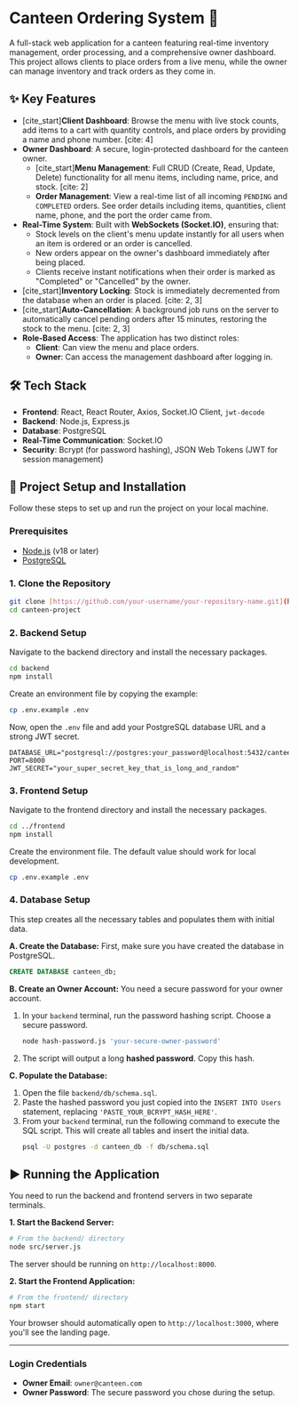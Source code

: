 # Canteen Ordering System 🍔

A full-stack web application for a canteen featuring real-time inventory management, order processing, and a comprehensive owner dashboard. This project allows clients to place orders from a live menu, while the owner can manage inventory and track orders as they come in.



## ✨ Key Features

-   [cite_start]**Client Dashboard**: Browse the menu with live stock counts, add items to a cart with quantity controls, and place orders by providing a name and phone number. [cite: 4]
-   **Owner Dashboard**: A secure, login-protected dashboard for the canteen owner.
    -   [cite_start]**Menu Management**: Full CRUD (Create, Read, Update, Delete) functionality for all menu items, including name, price, and stock. [cite: 2]
    -   **Order Management**: View a real-time list of all incoming `PENDING` and `COMPLETED` orders. See order details including items, quantities, client name, phone, and the port the order came from.
-   **Real-Time System**: Built with **WebSockets (Socket.IO)**, ensuring that:
    -   Stock levels on the client's menu update instantly for all users when an item is ordered or an order is cancelled.
    -   New orders appear on the owner's dashboard immediately after being placed.
    -   Clients receive instant notifications when their order is marked as "Completed" or "Cancelled" by the owner.
-   [cite_start]**Inventory Locking**: Stock is immediately decremented from the database when an order is placed. [cite: 2, 3]
-   [cite_start]**Auto-Cancellation**: A background job runs on the server to automatically cancel pending orders after 15 minutes, restoring the stock to the menu. [cite: 2, 3]
-   **Role-Based Access**: The application has two distinct roles:
    -   **Client**: Can view the menu and place orders.
    -   **Owner**: Can access the management dashboard after logging in.

## 🛠️ Tech Stack

-   **Frontend**: React, React Router, Axios, Socket.IO Client, `jwt-decode`
-   **Backend**: Node.js, Express.js
-   **Database**: PostgreSQL
-   **Real-Time Communication**: Socket.IO
-   **Security**: Bcrypt (for password hashing), JSON Web Tokens (JWT for session management)

## 🚀 Project Setup and Installation

Follow these steps to set up and run the project on your local machine.

### Prerequisites

-   [Node.js](https://nodejs.org/) (v18 or later)
-   [PostgreSQL](https://www.postgresql.org/download/)

### 1. Clone the Repository
```bash
git clone [https://github.com/your-username/your-repository-name.git](https://github.com/your-username/your-repository-name.git)
cd canteen-project
```

### 2. Backend Setup
Navigate to the backend directory and install the necessary packages.
```bash
cd backend
npm install
```
Create an environment file by copying the example:
```bash
cp .env.example .env
```
Now, open the `.env` file and add your PostgreSQL database URL and a strong JWT secret.
```env
DATABASE_URL="postgresql://postgres:your_password@localhost:5432/canteen_db"
PORT=8000
JWT_SECRET="your_super_secret_key_that_is_long_and_random"
```

### 3. Frontend Setup
Navigate to the frontend directory and install the necessary packages.
```bash
cd ../frontend
npm install
```
Create the environment file. The default value should work for local development.
```bash
cp .env.example .env
```

### 4. Database Setup
This step creates all the necessary tables and populates them with initial data.

**A. Create the Database:**
First, make sure you have created the database in PostgreSQL.
```sql
CREATE DATABASE canteen_db;
```

**B. Create an Owner Account:**
You need a secure password for your owner account.
1.  In your `backend` terminal, run the password hashing script. Choose a secure password.
    ```bash
    node hash-password.js 'your-secure-owner-password'
    ```
2.  The script will output a long **hashed password**. Copy this hash.

**C. Populate the Database:**
1.  Open the file `backend/db/schema.sql`.
2.  Paste the hashed password you just copied into the `INSERT INTO Users` statement, replacing `'PASTE_YOUR_BCRYPT_HASH_HERE'`.
3.  From your `backend` terminal, run the following command to execute the SQL script. This will create all tables and insert the initial data.
    ```bash
    psql -U postgres -d canteen_db -f db/schema.sql
    ```

## ▶️ Running the Application

You need to run the backend and frontend servers in two separate terminals.

**1. Start the Backend Server:**
```bash
# From the backend/ directory
node src/server.js
```
The server should be running on `http://localhost:8000`.

**2. Start the Frontend Application:**
```bash
# From the frontend/ directory
npm start
```
Your browser should automatically open to `http://localhost:3000`, where you'll see the landing page.

---
### **Login Credentials**
-   **Owner Email**: `owner@canteen.com`
-   **Owner Password**: The secure password you chose during the setup.